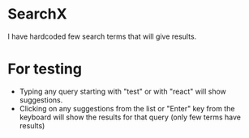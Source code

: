 # SearchX

I have hardcoded few search terms that will give results.

# For testing
  - Typing any query starting with "test" or with "react" will show suggestions.
  - Clicking on any suggestions from the list or "Enter" key from the keyboard
  will show the results for that query (only few terms have results)

